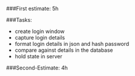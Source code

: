 ###First estimate: 5h

###Tasks:
- create login window
- capture login details
- format login details in json and hash password
- compare against details in the database
- hold state in server

###Second-Estimate: 4h
